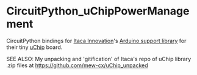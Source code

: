 # CircuitPython_uChipPowerManagement
CircuitPython bindings for [Itaca Innovation](https://www.itaca-innovation.com/)'s [Arduino support library](https://github.com/ITACAInnovation/uChip) for their tiny [uChip](https://shop.itaca-innovation.com/epages/186543.sf/en_US/?ObjectPath=/Shops/186543/Products/UCHIP-NSH) board.

SEE ALSO: My unpacking and 'gitification' of Itaca's repo of uChip library .zip files at https://github.com/mew-cx/uChip_unpacked
